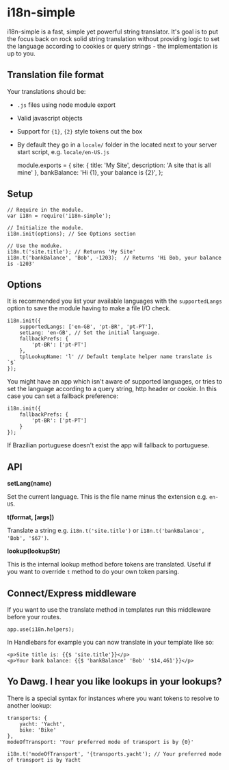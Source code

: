 # i18n-simple

i18n-simple is a fast, simple yet powerful string translator. It's goal is to put the focus back on rock solid string translation without providing logic to set the language according to cookies or query strings - the implementation is up to you.

## Translation file format

Your translations should be:

- `.js` files using node module export
- Valid javascript objects
- Support for `{1}`, `{2}` style tokens out the box
- By default they go in a `locale/` folder in the located next to your server start script, e.g. `locale/en-US.js`

	module.exports = {
		site: {
			title: 'My Site',
			description: 'A site that is all mine'
		},
		bankBalance: 'Hi {1}, your balance is {2}',
	};

## Setup

	// Require in the module.
	var i18n = require('i18n-simple');

	// Initialize the module.
	i18n.init(options); // See Options section

	// Use the moduke.
	i18n.t('site.title'); // Returns 'My Site'
	i18n.t('bankBalance', 'Bob', -1203);  // Returns 'Hi Bob, your balance is -1203'

## Options

It is recommended you list your available languages with the `supportedLangs` option to save the module having to make a file I/O check.

	i18n.init({
		supportedLangs: ['en-GB', 'pt-BR', 'pt-PT'],
		setLang: 'en-GB', // Set the initial language.
		fallbackPrefs: {
			'pt-BR': ['pt-PT']
		},
		tplLookupName: 'l' // Default template helper name translate is `$`
	});

You might have an app which isn't aware of supported languages, or tries to set the language according to a query string, http header or cookie. In this case you can set a fallback preference:

	i18n.init({
		fallbackPrefs: {
			'pt-BR': ['pt-PT']
		}
	});

If Brazilian portuguese doesn't exist the app will fallback to portuguese.

## API

**setLang(name)**

Set the current language. This is the file name minus the extension e.g. `en-US`.

**t(format, [args])**

Translate a string e.g. `i18n.t('site.title')` or `i18n.t('bankBalance', 'Bob', '$67')`.

**lookup(lookupStr)**

This is the internal lookup method before tokens are translated. Useful if you want to override `t` method to do your own token parsing.

## Connect/Express middleware

If you want to use the translate method in templates run this middleware before your routes.

	app.use(i18n.helpers);

In Handlebars for example you can now translate in your template like so:

	<p>Site title is: {{$ 'site.title'}}</p>
	<p>Your bank balance: {{$ 'bankBalance' 'Bob' '$14,461'}}</p>

## Yo Dawg. I hear you like lookups in your lookups?

There is a special syntax for instances where you want tokens to resolve to another lookup:

	transports: {
		yacht: 'Yacht',
		bike: 'Bike'
	},
	modeOfTransport: 'Your preferred mode of transport is by {0}'

	i18n.t('modeOfTransport', '{transports.yacht'); // Your preferred mode of transport is by Yacht
